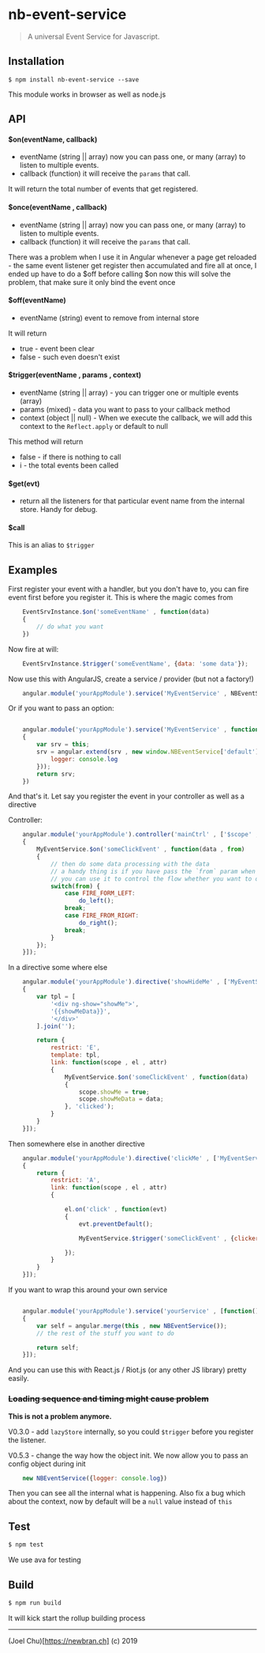 # nb-event-service

> A universal Event Service for Javascript.

## Installation

    $ npm install nb-event-service --save

This module works in browser as well as node.js

## API

#### $on(eventName, callback)

* eventName (string || array) now you can pass one, or many (array) to listen to multiple events.
* callback (function) it will receive the `params` that call.

It will return the total number of events that get registered.

#### $once(eventName , callback)

* eventName (string || array) now you can pass one, or many (array) to listen to multiple events.
* callback (function) it will receive the `params` that call.

There was a problem when I use it in Angular whenever a page
get reloaded - the same event listener get register then accumulated
and fire all at once, I ended up have to do a $off before calling $on
now this will solve the problem, that make sure it only bind the event once

#### $off(eventName)

* eventName (string) event to remove from internal store  

It will return

* true - event been clear
* false - such even doesn't exist

#### $trigger(eventName , params , context)

* eventName (string || array) - you can trigger one or multiple events (array)
* params (mixed) - data you want to pass to your callback method
* context (object || null) - When we execute the callback, we will add this context to the `Reflect.apply` or default to null

This method will return

* false - if there is nothing to call
* i - the total events been called

#### $get(evt)

* return all the listeners for that particular event name from the internal store. Handy for debug.

#### $call

This is an alias to `$trigger`

## Examples

First register your event with a handler,
but you don't have to, you can fire event first before you register it.
This is where the magic comes from

```js
    EventSrvInstance.$on('someEventName' , function(data)
    {
        // do what you want
    })
```

Now fire at will:

```js
    EventSrvInstance.$trigger('someEventName', {data: 'some data'});
```

Now use this with AngularJS, create a service / provider (but not a factory!)

```javascript
    angular.module('yourAppModule').service('MyEventService' , NBEventService);
```

Or if you want to pass an option:

```javascript

    angular.module('yourAppModule').service('MyEventService' , function()
    {
        var srv = this;
        srv = angular.extend(srv , new window.NBEventService['default']({
            logger: console.log
        }));
        return srv;
    })

```


And that's it. Let say you register the event in your controller as well as a directive

Controller:

```js
    angular.module('yourAppModule').controller('mainCtrl' , ['$scope' , 'MyEventService', function($scope , MyEventService)
    {
        MyEventService.$on('someClickEvent' , function(data , from)
        {
            // then do some data processing with the data
            // a handy thing is if you have pass the `from` param when you call the `$trigger`
            // you can use it to control the flow whether you want to do anything with it.
            switch(from) {
                case FIRE_FORM_LEFT:
                    do_left();
                break;
                case FIRE_FROM_RIGHT:
                    do_right();
                break;
            }
        });
    }]);
```

In a directive some where else

```js
    angular.module('yourAppModule').directive('showHideMe' , ['MyEventService' , function(MyEventService)
    {
        var tpl = [
            '<div ng-show="showMe">',
            '{{showMeData}}',
            '</div>'
        ].join('');

        return {
            restrict: 'E',
            template: tpl,
            link: function(scope , el , attr)
            {
                MyEventService.$on('someClickEvent' , function(data)
                {
                    scope.showMe = true;
                    scope.showMeData = data;
                }, 'clicked');
            }
        }
    }]);
```


Then somewhere else in another directive

```js
    angular.module('yourAppModule').directive('clickMe' , ['MyEventService' , function(MyEventService)
    {
        return {
            restrict: 'A',
            link: function(scope , el , attr)
            {

                el.on('click' , function(evt)
                {
                    evt.preventDefault();

                    MyEventService.$trigger('someClickEvent' , {clicker: 'clickMe Directive'} , 'another-click');

                });
            }
        }
    }]);
```

If you want to wrap this around your own service

```js

    angular.module('yourAppModule').service('yourService' , [function()
    {
        var self = angular.merge(this , new NBEventService());
        // the rest of the stuff you want to do

        return self;
    }]);
```

And you can use this with React.js / Riot.js (or any other JS library) pretty easily.

### ~~Loading sequence and timing might cause problem~~

**This is not a problem anymore.**

V0.3.0 - add `lazyStore` internally, so you could `$trigger` before you register the listener.

V0.5.3 - change the way how the object init. We now allow you to pass an config object during init

```js
    new NBEventService({logger: console.log})
```

Then you can see all the internal what is happening. Also fix a bug which about the context, now by default will be a `null` value
instead of `this`

## Test

```sh
$ npm test  
```

We use ava for testing

## Build

```sh
$ npm run build
```

It will kick start the rollup building process

---

(Joel Chu)[https://newbran.ch] (c) 2019
